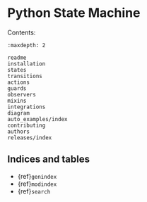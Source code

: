 # Python State Machine

Contents:

```{toctree}
:maxdepth: 2

readme
installation
states
transitions
actions
guards
observers
mixins
integrations
diagram
auto_examples/index
contributing
authors
releases/index

```

## Indices and tables

* {ref}`genindex`
* {ref}`modindex`
* {ref}`search`
